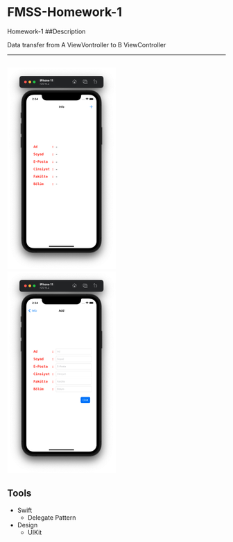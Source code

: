 # FMSS-Homework-1
Homework-1
##Description

Data transfer from A ViewVontroller to B ViewController

---
[<img src="images/1.png" width="250"/>]()
[<img src="images/2.png" width="250"/>]()
---

## Tools
- Swift
    - Delegate Pattern
- Design
    - UIKit
